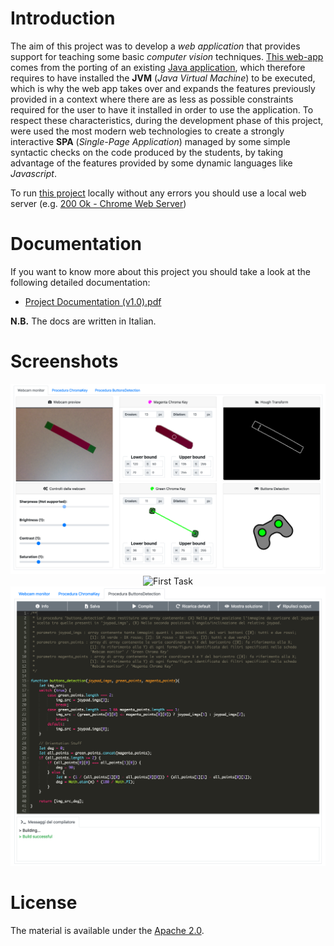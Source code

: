 # Introduction
The aim of this project was to develop a *web application* that provides support for teaching some basic *computer vision* techniques. [This web-app](Project/Web-App%20(2019)) comes from the porting of an existing [Java application](Project/Java%20App%20(2017)), which therefore requires to have installed the **JVM** (*Java Virtual Machine*) to be executed, which is why the web app takes over and expands the features previously provided in a context where there are as less as possible constraints required for the user to have it installed in order to use the application.
To respect these characteristics, during the development phase of this project, were used the most modern web technologies to create a  strongly interactive **SPA** (*Single-Page Application*) managed by some simple syntactic checks on the code produced by the students, by taking advantage of the features provided by some dynamic languages like *Javascript*.

To run [this project](Project/Web-App%20(2019)) locally without any errors you should use a local web server (e.g. [200 Ok - Chrome Web Server](https://chrome.google.com/webstore/detail/web-server-for-chrome/ofhbbkphhbklhfoeikjpcbhemlocgigb?hl=en))

# Documentation
If you want to know more about this project you should take a look at the following detailed documentation:
* [Project Documentation (v1.0).pdf](Documentation/Project%20Documentation%20(v1.0).pdf)

**N.B.** The docs are written in Italian.

# Screenshots
<p align="center">
  <img src="Project/Screenshots/homepage.png" alt="Homepage">
  <img src="Project/Screenshots/fisrt-task.png" alt="First Task">
  <img src="Project/Screenshots/second-task.png" alt="Second Task">
</p>

# License
The material is available under the [Apache 2.0](https://github.com/FabioDainese/Computer_Vision/blob/master/LICENSE).
